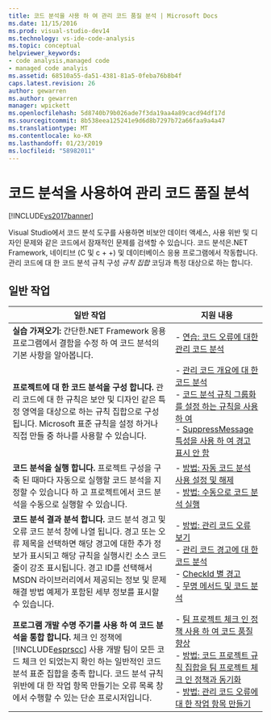 ```yaml
---
title: 코드 분석을 사용 하 여 관리 코드 품질 분석 | Microsoft Docs
ms.date: 11/15/2016
ms.prod: visual-studio-dev14
ms.technology: vs-ide-code-analysis
ms.topic: conceptual
helpviewer_keywords:
- code analysis,managed code
- managed code analyis
ms.assetid: 68510a55-da51-4381-81a5-0feba76b8b4f
caps.latest.revision: 26
author: gewarren
ms.author: gewarren
manager: wpickett
ms.openlocfilehash: 5d8740b79b026ade7f3da19aa4a89cacd94df17d
ms.sourcegitcommit: 8b538eea125241e9d6d8b7297b72a66faa9a4a47
ms.translationtype: MT
ms.contentlocale: ko-KR
ms.lasthandoff: 01/23/2019
ms.locfileid: "58982011"
---
```

# <a name="analyzing-managed-code-quality-by-using-code-analysis"></a>코드 분석을 사용하여 관리 코드 품질 분석
[!INCLUDE[vs2017banner](../includes/vs2017banner.md)]

Visual Studio에서 코드 분석 도구를 사용하면 비보안 데이터 액세스, 사용 위반 및 디자인 문제와 같은 코드에서 잠재적인 문제를 검색할 수 있습니다. 코드 분석은.NET Framework, 네이티브 (C 및 c + +) 및 데이터베이스 응용 프로그램에서 작동합니다. 관리 코드에 대 한 코드 분석 규칙 구성 *규칙 집합* 코딩과 특정 대상으로 하는 합니다.  
  
## <a name="common-tasks"></a>일반 작업  
  
|일반 작업|지원 내용|  
|------------------|------------------------|  
|**실습 가져오기:** 간단한.NET Framework 응용 프로그램에서 결함을 수정 하 여 코드 분석의 기본 사항을 알아봅니다.|-   [연습: 코드 오류에 대한 관리 코드 분석](../code-quality/walkthrough-analyzing-managed-code-for-code-defects.md)|  
|**프로젝트에 대 한 코드 분석을 구성 합니다.** 관리 코드에 대 한 규칙은 보안 및 디자인 같은 특정 영역을 대상으로 하는 규칙 집합으로 구성 됩니다. Microsoft 표준 규칙을 설정 하거나 직접 만들 중 하나를 사용할 수 있습니다.|-   [관리 코드 개요에 대 한 코드 분석](../code-quality/code-analysis-for-managed-code-overview.md)<br />-   [코드 분석 규칙 그룹화를 설정 하는 규칙을 사용 하 여](../code-quality/using-rule-sets-to-group-code-analysis-rules.md)<br />-   [SuppressMessage 특성을 사용 하 여 경고 표시 안 함](../code-quality/suppress-warnings-by-using-the-suppressmessage-attribute.md)|  
|**코드 분석을 실행 합니다.** 프로젝트 구성을 구축 된 때마다 자동으로 실행할 코드 분석을 지정할 수 있습니다 하 고 프로젝트에서 코드 분석을 수동으로 실행할 수 있습니다.|-   [방법: 자동 코드 분석 사용 설정 및 해제](../code-quality/how-to-enable-and-disable-automatic-code-analysis-for-managed-code.md)<br />-   [방법: 수동으로 코드 분석 실행](../code-quality/how-to-run-code-analysis-manually-for-managed-code.md)|  
|**코드 분석 결과 분석 합니다.** 코드 분석 경고 및 오류 코드 분석 창에 나열 됩니다. 경고 또는 오류 제목을 선택하면 해당 경고에 대한 추가 정보가 표시되고 해당 규칙을 실행시킨 소스 코드 줄이 강조 표시됩니다. 경고 ID를 선택해서 MSDN 라이브러리에서 제공되는 정보 및 문제 해결 방법 예제가 포함된 세부 정보를 표시할 수 있습니다.|-   [방법: 관리 코드 오류 보기](../code-quality/how-to-view-managed-code-defects.md)<br />-   [관리 코드 경고에 대 한 코드 분석](../code-quality/code-analysis-for-managed-code-warnings.md)<br />-   [CheckId 별 경고](../code-quality/code-analysis-warnings-for-managed-code-by-checkid.md)<br />-   [무명 메서드 및 코드 분석](../code-quality/anonymous-methods-and-code-analysis.md)|  
|**프로그램 개발 수명 주기를 사용 하 여 코드 분석을 통합 합니다.** 체크 인 정책에 [!INCLUDE[esprscc](../includes/esprscc-md.md)] 사용 개발 팀이 모든 코드 체크 인 되었는지 확인 하는 일반적인 코드 분석 표준 집합을 충족 합니다. 코드 분석 규칙 위반에 대 한 작업 항목 만들기는 오류 목록 창에서 수행할 수 있는 단순 프로시저입니다.|-   [팀 프로젝트 체크 인 정책 사용 하 여 코드 품질 향상](../code-quality/enhancing-code-quality-with-team-project-check-in-policies.md)<br />-   [방법: 코드 프로젝트 규칙 집합을 팀 프로젝트 체크 인 정책과 동기화](../code-quality/how-to-synchronize-code-project-rule-sets-with-team-project-check-in-policy.md)<br />-   [방법: 관리 코드 오류에 대 한 작업 항목 만들기](../code-quality/how-to-create-a-work-item-for-a-managed-code-defect.md)|
